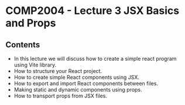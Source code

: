# COMP2004 - Lecture 3 JSX Basics and Props

## Contents

- In this lecture we will discuss how to create a simple react program using Vite library.
- How to structure your React project.
- How to create simple React components using JSX.
- How to export and import React components between files.
- Making static and dynamic components using props.
- How to transport props from JSX files.
